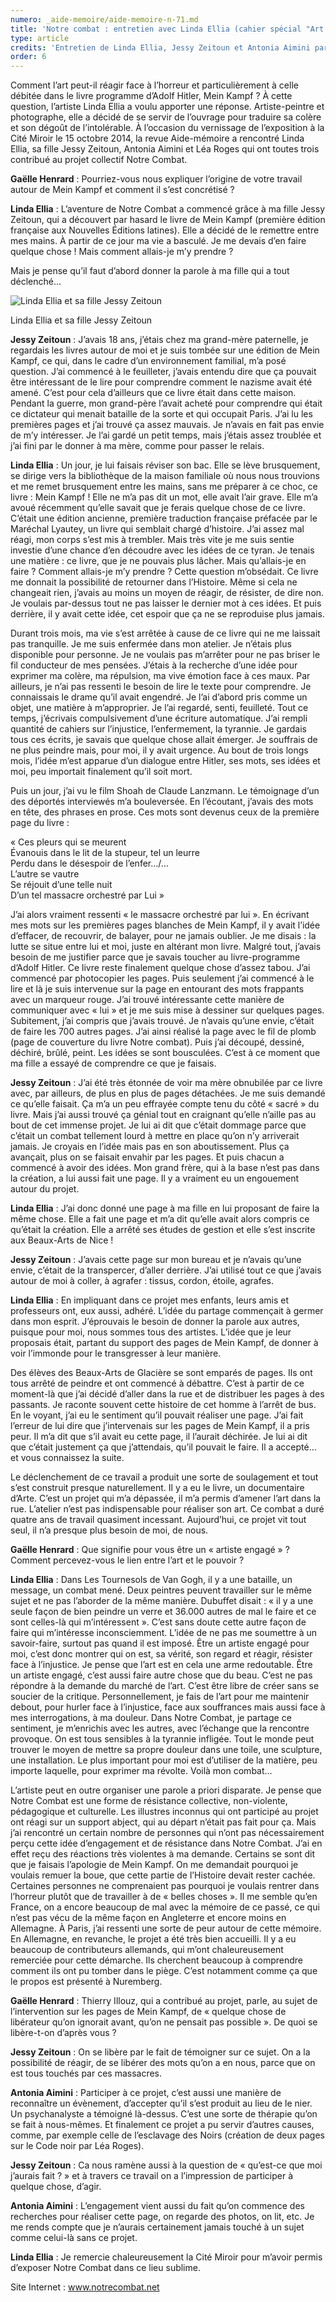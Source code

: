 ```yaml
---
numero: _aide-memoire/aide-memoire-n-71.md
title: 'Notre combat : entretien avec Linda Ellia (cahier spécial "Art et Pouvoir")'
type: article
credits: 'Entretien de Linda Ellia, Jessy Zeitoun et Antonia Aimini par Gaëlle Henrard'
order: 6
---
```

Comment l’art peut-il réagir face à l’horreur et particulièrement à celle débitée dans le livre programme d’Adolf Hitler, Mein Kampf ? À cette question, l’artiste Linda Ellia a voulu apporter une réponse. Artiste-peintre et photographe, elle a décidé de se servir de l’ouvrage pour traduire sa colère et son dégoût de l’intolérable. À l’occasion du vernissage de l’exposition à la Cité Miroir le 15 octobre 2014, la revue Aide-mémoire a rencontré Linda Ellia, sa fille Jessy Zeitoun, Antonia Aimini et Léa Roges qui ont toutes trois contribué au projet collectif Notre Combat.

**Gaëlle Henrard** : Pourriez-vous nous expliquer l’origine de votre travail autour de Mein Kampf et comment il s’est concrétisé ?

**Linda Ellia** : L’aventure de Notre Combat a commencé grâce à ma fille Jessy Zeitoun, qui a découvert par hasard le livre de Mein Kampf (première édition française aux Nouvelles Éditions latines). Elle a décidé de le remettre entre mes mains. À partir de ce jour ma vie a basculé. Je me devais d’en faire quelque chose ! Mais comment allais-je m’y prendre ?

Mais je pense qu’il faut d’abord donner la parole à ma fille qui a tout déclenché…

![Linda Ellia et sa fille Jessy Zeitoun](/assets/uploads/am71_cahierspecial_p.ii_lindaellia_2.jpg)

<span class="img-copyright">Linda Ellia et sa fille Jessy Zeitoun</span>

**Jessy Zeitoun** : J’avais 18 ans, j’étais chez ma grand-mère paternelle, je regardais les livres autour de moi et je suis tombée sur une édition de Mein Kampf, ce qui, dans le cadre d’un environnement familial, m’a posé question. J’ai commencé à le feuilleter, j’avais entendu dire que ça pouvait être intéressant de le lire pour comprendre comment le nazisme avait été amené. C’est pour cela d’ailleurs que ce livre était dans cette maison. Pendant la guerre, mon grand-père l’avait acheté pour comprendre qui était ce dictateur qui menait bataille de la sorte et qui occupait Paris. J’ai lu les premières pages et j’ai trouvé ça assez mauvais. Je n’avais en fait pas envie de m’y intéresser. Je l’ai gardé un petit temps, mais j’étais assez troublée et j’ai fini par le donner à ma mère, comme pour passer le relais.

**Linda Ellia** : Un jour, je lui faisais réviser son bac. Elle se lève brusquement, se dirige vers la bibliothèque de la maison familiale où nous nous trouvions et me remet brusquement entre les mains, sans me préparer à ce choc, ce livre : Mein Kampf ! Elle ne m’a pas dit un mot, elle avait l’air grave. Elle m’a avoué récemment qu’elle savait que je ferais quelque chose de ce livre. C’était une édition ancienne, première traduction française préfacée par le Maréchal Lyautey, un livre qui semblait chargé d’histoire. J’ai assez mal réagi, mon corps s’est mis à trembler. Mais très vite je me suis sentie investie d’une chance d’en découdre avec les idées de ce tyran. Je tenais une matière : ce livre, que je ne pouvais plus lâcher. Mais qu’allais-je en faire ? Comment allais-je m’y prendre ? Cette question m’obsédait. Ce livre me donnait la possibilité de retourner dans l’Histoire. Même si cela ne changeait rien, j’avais au moins un moyen de réagir, de résister, de dire non. Je voulais par-dessus tout ne pas laisser le dernier mot à ces idées. Et puis derrière, il y avait cette idée, cet espoir que ça ne se reproduise plus jamais.

Durant trois mois, ma vie s’est arrêtée à cause de ce livre qui ne me laissait pas tranquille. Je me suis enfermée dans mon atelier. Je n’étais plus disponible pour personne. Je ne voulais pas m’arrêter pour ne pas briser le fil conducteur de mes pensées. J’étais à la recherche d’une idée pour exprimer ma colère, ma répulsion, ma vive émotion face à ces maux. Par ailleurs, je n’ai pas ressenti le besoin de lire le texte pour comprendre. Je connaissais le drame qu’il avait engendré. Je l’ai d’abord pris comme un objet, une matière à m’approprier. Je l’ai regardé, senti, feuilleté. Tout ce temps, j’écrivais compulsivement d’une écriture automatique. J’ai rempli quantité de cahiers sur l’injustice, l’enfermement, la tyrannie. Je gardais tous ces écrits, je savais que quelque chose allait émerger. Je souffrais de ne plus peindre mais, pour moi, il y avait urgence. Au bout de trois longs mois, l’idée m’est apparue d’un dialogue entre Hitler, ses mots, ses idées et moi, peu importait finalement qu’il soit mort.

Puis un jour, j’ai vu le film Shoah de Claude Lanzmann. Le témoignage d’un des déportés interviewés m’a bouleversée. En l’écoutant, j’avais des mots en tête, des phrases en prose. Ces mots sont devenus ceux de la première page du livre :

« Ces pleurs qui se meurent\
Évanouis dans le lit de la stupeur, tel un leurre\
Perdu dans le désespoir de l’enfer…/…\
L’autre se vautre\
Se réjouit d’une telle nuit\
D’un tel massacre orchestré par Lui »

J’ai alors vraiment ressenti « le massacre orchestré par lui ». En écrivant mes mots sur les premières pages blanches de Mein Kampf, il y avait l’idée d’effacer, de recouvrir, de balayer, pour ne jamais oublier. Je me disais : la lutte se situe entre lui et moi,  juste en altérant mon livre. Malgré tout, j’avais besoin de me justifier parce que je savais toucher au livre-programme d’Adolf Hitler. Ce livre reste finalement quelque chose d’assez tabou. J’ai commencé par photocopier les pages. Puis seulement j’ai commencé à le lire et là je suis intervenue sur la page en entourant des mots frappants avec un marqueur rouge. J’ai trouvé intéressante cette manière de communiquer avec « lui » et je me suis mise à dessiner sur quelques pages. Subitement, j’ai compris que j’avais trouvé. Je n’avais qu’une envie, c’était de faire les 700 autres pages. J’ai ainsi réalisé la page avec le fil de plomb (page de couverture du livre Notre combat). Puis j’ai découpé, dessiné, déchiré, brûlé, peint. Les idées se sont bousculées. C’est à ce moment que ma fille a essayé de comprendre ce que je faisais.

**Jessy Zeitoun** : J’ai été très étonnée de voir ma mère obnubilée par ce livre avec, par ailleurs, de plus en plus de pages détachées. Je me suis demandé ce qu’elle faisait. Ça m’a un peu effrayée compte tenu du côté « sacré » du livre. Mais j’ai aussi trouvé ça génial tout en craignant qu’elle n’aille pas au bout de cet immense projet. Je lui ai dit que c’était dommage parce que c’était un combat tellement lourd à mettre en place qu’on n’y arriverait jamais. Je croyais en l’idée mais pas en son aboutissement. Plus ça avançait, plus on se faisait envahir par les pages. Et puis chacun a commencé à avoir des idées. Mon grand frère, qui à la base n’est pas dans la création, a lui aussi fait une page. Il y a vraiment eu un engouement autour du projet.

**Linda Ellia** : J’ai donc donné une page à ma fille en lui proposant de faire la même chose. Elle a fait une page et m’a dit qu’elle avait alors compris ce qu’était la création. Elle a arrêté ses études de gestion et elle s’est inscrite aux Beaux-Arts de Nice !

**Jessy Zeitoun** : J’avais cette page sur mon bureau et je n’avais qu’une envie, c’était de la transpercer, d’aller derrière. J’ai utilisé tout ce que j’avais autour de moi à coller, à agrafer : tissus, cordon, étoile, agrafes.

**Linda Ellia** : En impliquant dans ce projet mes enfants, leurs amis et professeurs ont, eux aussi, adhéré. L’idée du partage commençait à germer dans mon esprit. J’éprouvais le besoin de donner la parole aux autres, puisque pour moi, nous sommes tous des artistes. L’idée que je leur proposais était, partant du support des pages de Mein Kampf, de donner à voir l’immonde pour le transgresser à leur manière.

Des élèves des Beaux-Arts de Glacière se sont emparés de pages. Ils ont tous arrêté de peindre et ont commencé à débattre. C’est à partir de ce moment-là que j’ai décidé d’aller dans la rue et de distribuer les pages à des passants. Je raconte souvent cette histoire de cet homme à l’arrêt de bus. En le voyant, j’ai eu le sentiment qu’il pouvait réaliser une page. J’ai fait l’erreur de lui dire que j’intervenais sur les pages de Mein Kampf, il a pris peur. Il m’a dit que s’il avait eu cette page, il l’aurait déchirée. Je lui ai dit que c’était justement ça que j’attendais, qu’il pouvait le faire. Il a accepté… et vous connaissez la suite.

Le déclenchement de ce travail a produit une sorte de soulagement et tout s’est construit presque naturellement. Il y a eu le livre, un documentaire d’Arte. C’est un projet qui m’a dépassée, il m’a permis d’amener l’art dans la rue. L’atelier n’est pas indispensable pour réaliser son art. Ce combat a duré quatre ans de travail quasiment incessant. Aujourd’hui, ce projet vit tout seul, il n’a presque plus besoin de moi, de nous.

**Gaëlle Henrard** : Que signifie pour vous être un «&nbsp;artiste engagé&nbsp;»&nbsp;? Comment percevez-vous le lien entre l’art et le pouvoir ?

**Linda Ellia** : Dans Les Tournesols de Van Gogh, il y a une bataille, un message, un combat mené. Deux peintres peuvent travailler sur le même sujet et ne pas l’aborder de la même manière. Dubuffet disait : « il y a une seule façon de bien peindre un verre et 36.000 autres de mal le faire et ce sont celles-là qui m’intéressent ». C’est sans doute cette autre façon de faire qui m’intéresse inconsciemment. L’idée de ne pas me soumettre à un savoir-faire, surtout pas quand il est imposé. Être un artiste engagé pour moi, c’est donc montrer qui on est, sa vérité, son regard et réagir, résister face à l’injustice. Je pense que l’art est en cela une arme redoutable. Être un artiste engagé, c’est aussi faire autre chose que du beau. C’est ne pas répondre à la demande du marché de l’art. C’est être libre de créer sans se soucier de la critique. Personnellement, je fais de l’art pour me maintenir debout, pour hurler face à l’injustice, face aux souffrances mais aussi face à mes interrogations, à ma douleur. Dans Notre Combat, je partage ce sentiment, je m’enrichis avec les autres, avec l’échange que la rencontre provoque. On est tous sensibles à la tyrannie infligée. Tout le monde peut trouver le moyen de mettre sa propre douleur dans une toile, une sculpture, une installation. Le plus important pour moi est d’utiliser de la matière, peu importe laquelle, pour exprimer ma révolte. Voilà mon combat…

L’artiste peut en outre organiser une parole a priori disparate. Je pense que Notre Combat est une forme de résistance collective, non-violente, pédagogique et culturelle. Les illustres inconnus qui ont participé au projet ont réagi sur un support abject, qui au départ n’était pas fait pour ça. Mais j’ai rencontré un certain nombre de personnes qui n’ont pas nécessairement perçu cette idée d’engagement et de résistance dans Notre Combat. J’ai en effet reçu des réactions très violentes à ma demande. Certains se sont dit que je faisais l’apologie de Mein Kampf. On me demandait pourquoi je voulais remuer la boue, que cette partie de l’Histoire devait rester cachée. Certaines personnes ne comprenaient pas pourquoi je voulais rentrer dans l’horreur plutôt que de travailler à de « belles choses ». Il me semble qu’en France, on a encore beaucoup de mal avec la mémoire de ce passé, ce qui n’est pas vécu de la même façon en Angleterre et encore moins en Allemagne. À Paris, j’ai ressenti une sorte de peur autour de cette mémoire. En Allemagne, en revanche, le projet a été très bien accueilli. Il y a eu beaucoup de contributeurs allemands, qui m’ont chaleureusement remerciée pour cette démarche. Ils cherchent beaucoup à comprendre comment ils ont pu tomber dans le piège. C’est notamment comme ça que le propos est présenté à Nuremberg.

**Gaëlle Henrard** : Thierry Illouz, qui a contribué au projet, parle, au sujet de l’intervention sur les pages de Mein Kampf, de « quelque chose de libérateur qu’on ignorait avant, qu’on ne pensait pas possible ». De quoi se libère-t-on d’après vous ?

**Jessy Zeitoun** : On se libère par le fait de témoigner sur ce sujet. On a la possibilité de réagir, de se libérer des mots qu’on a en nous, parce que on est tous touchés par ces massacres.

**Antonia Aimini** : Participer à ce projet, c’est aussi une manière de reconnaître un évènement, d’accepter qu’il s’est produit au lieu de le nier. Un psychanalyste a témoigné là-dessus. C’est une sorte de thérapie qu’on se fait à nous-mêmes. Et finalement ce projet a pu servir d’autres causes, comme, par exemple celle de l’esclavage des Noirs (création de deux pages sur le Code noir par Léa Roges).

**Jessy Zeitoun** : Ca nous ramène aussi à la question de « qu’est-ce que moi j’aurais fait ? » et à travers ce travail on a l’impression de participer à quelque chose, d’agir.

**Antonia Aimini** : L’engagement vient aussi du fait qu’on commence des recherches pour réaliser cette page, on regarde des photos, on lit, etc. Je me rends compte que je n’aurais certainement jamais touché à un sujet comme celui-là sans ce projet.

**Linda Ellia** : Je remercie chaleureusement la Cité Miroir pour m’avoir permis d’exposer Notre Combat dans ce lieu sublime.

Site Internet : www.notrecombat.net
